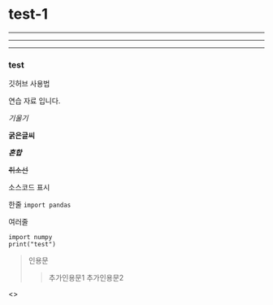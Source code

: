 # test-1
***
___
---

### test

깃허브 사용법

연습 자료 입니다.

_기울기_

**굵은글씨**

***혼합***

~~취소선~~

소스코드 표시

한줄 `import pandas`

여러줄
```
import numpy 
print("test")
```

> 인용문
>>추가인용문1
>>추가인용문2

<>

